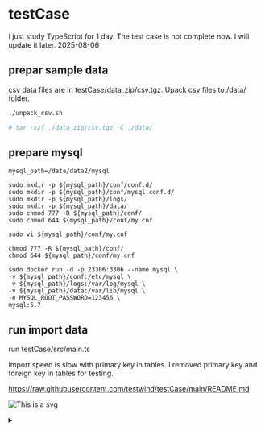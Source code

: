 # testCase

I just study TypeScript for 1 day.
The test case is not complete now.
I will update it later.
2025-08-06

## prepar sample data
csv data files are in testCase/data_zip/csv.tgz.
Upack csv files to /data/ folder.

```sh
./unpack_csv.sh

# tar -xzf ./data_zip/csv.tgz -C ./data/

```

## prepare mysql
```shell
mysql_path=/data/data2/mysql

sudo mkdir -p ${mysql_path}/conf/conf.d/
sudo mkdir -p ${mysql_path}/conf/mysql.conf.d/
sudo mkdir -p ${mysql_path}/logs/
sudo mkdir -p ${mysql_path}/data/
sudo chmod 777 -R ${mysql_path}/conf/
sudo chmod 644 ${mysql_path}/conf/my.cnf

sudo vi ${mysql_path}/conf/my.cnf

chmod 777 -R ${mysql_path}/conf/
chmod 644 ${mysql_path}/conf/my.cnf

sudo docker run -d -p 23306:3306 --name mysql \
-v ${mysql_path}/conf:/etc/mysql \
-v ${mysql_path}/logs:/var/log/mysql \
-v ${mysql_path}/data:/var/lib/mysql \
-e MYSQL_ROOT_PASSWORD=123456 \
mysql:5.7
```

## run import data

run testCase/src/main.ts

Import speed is slow with primary key in tables.
I removed primary key and foreign key in tables for testing.


https://raw.githubusercontent.com/testwind/testCase/main/README.md

![This is a svg](https://g.gravizo.com/source/svg/custom_mark12?https%3A%2F%2Fraw.githubusercontent.com%2Ftestwind%2FtestCase%2Fmain%2FREADME.md)


<details>
<summary></summary>
custom_mark12
@startuml

class Franchisors {
  +franchisor_id: INT
  franchisor_name: VARCHAR
}

class Agencies {
  +agency_id: INT
  franchisor_id: INT
}

class Locations {
  +location_id: INT
  address: VARCHAR
  city: VARCHAR
  state: VARCHAR
  zip: VARCHAR
}

class Caregivers {
  +caregiver_id: INT
  profile_id: INT
  applicant_status: VARCHAR
  status: VARCHAR
}

class CareLogs {
  +carelog_id: INT
  parent_id: INT
  start_datetime: DATETIME
  end_datetime: DATETIME
  clock_in_actual_datetime: DATETIME
  clock_out_actual_datetime: DATETIME
  clock_in_method: INT
  clock_out_method: INT
  status: INT
  split: BOOLEAN
  general_comment_char_count: INT
}

class OvertimeRecords {
  +overtime_id: INT
  start_time: DATETIME
  end_time: DATETIME
  hours: DECIMAL
}

Franchisors "1" -- "N" Agencies : has
Agencies "1" -- "1" Locations : located_at
Agencies "1" -- "N" Caregivers : employs
Caregivers "1" -- "N" CareLogs : logs
Caregivers "1" -- "N" OvertimeRecords : works
CareLogs "1" -- "N" CareLogs : parent_child

@enduml
custom_mark12
</details>


```
